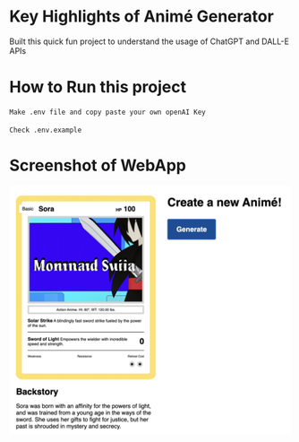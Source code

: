 # Key Highlights of Animé Generator

Built this quick fun project to understand the usage of ChatGPT and DALL-E APIs

# How to Run this project

```
Make .env file and copy paste your own openAI Key

Check .env.example
```

# Screenshot of WebApp

![AnimeGenerator](./anime-generator.jpg)
